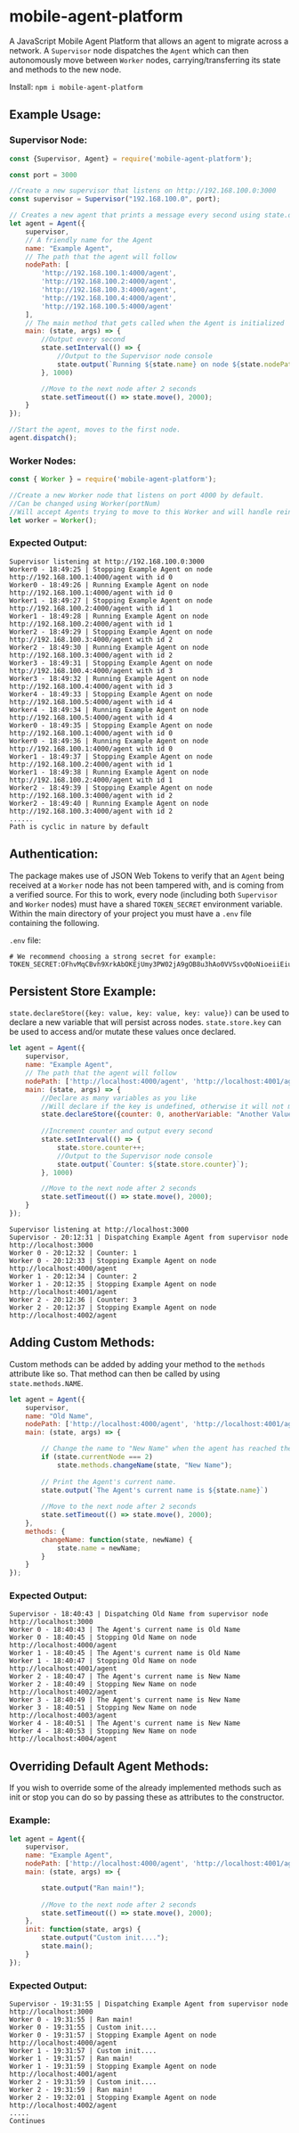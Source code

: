 # mobile-agent-platform

A JavaScript Mobile Agent Platform that allows an agent to migrate across a network. A `Supervisor` node dispatches the `Agent` which can then autonomously move between `Worker` nodes, carrying/transferring its state and methods to the new node.

Install:
`npm i mobile-agent-platform`

## Example Usage:
### Supervisor Node:

```javascript
const {Supervisor, Agent} = require('mobile-agent-platform');

const port = 3000

//Create a new supervisor that listens on http://192.168.100.0:3000
const supervisor = Supervisor("192.168.100.0", port);

// Creates a new agent that prints a message every second using state.output
let agent = Agent({
    supervisor,
    // A friendly name for the Agent
    name: "Example Agent",
    // The path that the agent will follow
    nodePath: [
        'http://192.168.100.1:4000/agent',
        'http://192.168.100.2:4000/agent',
        'http://192.168.100.3:4000/agent',
        'http://192.168.100.4:4000/agent',
        'http://192.168.100.5:4000/agent'
    ],
    // The main method that gets called when the Agent is initialized
    main: (state, args) => {
        //Output every second
        state.setInterval(() => {
            //Output to the Supervisor node console
            state.output(`Running ${state.name} on node ${state.nodePath[state.currentNode]} with id ${state.currentNode}`);
        }, 1000)

        //Move to the next node after 2 seconds
        state.setTimeout(() => state.move(), 2000);
    }
});

//Start the agent, moves to the first node.
agent.dispatch();
```

### Worker Nodes:

```javascript
const { Worker } = require('mobile-agent-platform');

//Create a new Worker node that listens on port 4000 by default.
//Can be changed using Worker(portNum)
//Will accept Agents trying to move to this Worker and will handle reinitializing the Agent.
let worker = Worker();
```

### Expected Output:

```
Supervisor listening at http://192.168.100.0:3000
Worker0 - 18:49:25 | Stopping Example Agent on node http://192.168.100.1:4000/agent with id 0
Worker0 - 18:49:26 | Running Example Agent on node http://192.168.100.1:4000/agent with id 0
Worker1 - 18:49:27 | Stopping Example Agent on node http://192.168.100.2:4000/agent with id 1
Worker1 - 18:49:28 | Running Example Agent on node http://192.168.100.2:4000/agent with id 1
Worker2 - 18:49:29 | Stopping Example Agent on node http://192.168.100.3:4000/agent with id 2
Worker2 - 18:49:30 | Running Example Agent on node http://192.168.100.3:4000/agent with id 2
Worker3 - 18:49:31 | Stopping Example Agent on node http://192.168.100.4:4000/agent with id 3
Worker3 - 18:49:32 | Running Example Agent on node http://192.168.100.4:4000/agent with id 3
Worker4 - 18:49:33 | Stopping Example Agent on node http://192.168.100.5:4000/agent with id 4
Worker4 - 18:49:34 | Running Example Agent on node http://192.168.100.5:4000/agent with id 4
Worker0 - 18:49:35 | Stopping Example Agent on node http://192.168.100.1:4000/agent with id 0
Worker0 - 18:49:36 | Running Example Agent on node http://192.168.100.1:4000/agent with id 0
Worker1 - 18:49:37 | Stopping Example Agent on node http://192.168.100.2:4000/agent with id 1
Worker1 - 18:49:38 | Running Example Agent on node http://192.168.100.2:4000/agent with id 1
Worker2 - 18:49:39 | Stopping Example Agent on node http://192.168.100.3:4000/agent with id 2
Worker2 - 18:49:40 | Running Example Agent on node http://192.168.100.3:4000/agent with id 2
......
Path is cyclic in nature by default
```

## Authentication:
The package makes use of JSON Web Tokens to verify that an `Agent` being received at a `Worker` node has not been tampered with, and is coming from a verified source.
For this to work, every node (including both `Supervisor` and `Worker` nodes) must have a shared `TOKEN_SECRET` environment variable.
Within the main directory of your project you must have a `.env` file containing the following.

`.env` file:
```
# We recommend choosing a strong secret for example:
TOKEN_SECRET:OFhvMqCBvh9XrkAbOKEjUmy3PW02jA9gOB8u3hAo0VVSsvQ0oNioeiiEiuJSyZWPRoI6ETa824p9HWr7W6T8XCL60jr9z2cSYH8YfJflaP15ea0YiKiHlSHmgD91L9Y0
```

## Persistent Store Example:

`state.declareStore({key: value, key: value, key: value})` can be used to declare a new variable that will persist across nodes.
`state.store.key` can be used to access and/or mutate these values once declared.

```javascript
let agent = Agent({
    supervisor,
    name: "Example Agent",
    // The path that the agent will follow
    nodePath: ['http://localhost:4000/agent', 'http://localhost:4001/agent', 'http://localhost:4002/agent', 'http://localhost:4003/agent', 'http://localhost:4004/agent'],
    main: (state, args) => {
        //Declare as many variables as you like
        //Will declare if the key is undefined, otherwise it will not mutate the value.
        state.declareStore({counter: 0, anotherVariable: "Another Value"});
        
        //Increment counter and output every second
        state.setInterval(() => {
            state.store.counter++;
            //Output to the Supervisor node console
            state.output(`Counter: ${state.store.counter}`);
        }, 1000)

        //Move to the next node after 2 seconds
        state.setTimeout(() => state.move(), 2000);
    }
});
```

```
Supervisor listening at http://localhost:3000
Supervisor - 20:12:31 | Dispatching Example Agent from supervisor node http://localhost:3000
Worker 0 - 20:12:32 | Counter: 1
Worker 0 - 20:12:33 | Stopping Example Agent on node http://localhost:4000/agent
Worker 1 - 20:12:34 | Counter: 2
Worker 1 - 20:12:35 | Stopping Example Agent on node http://localhost:4001/agent
Worker 2 - 20:12:36 | Counter: 3
Worker 2 - 20:12:37 | Stopping Example Agent on node http://localhost:4002/agent
```

## Adding Custom Methods:

Custom methods can be added by adding your method to the `methods` attribute like so.
That method can then be called by using `state.methods.NAME`.

```javascript
let agent = Agent({
    supervisor,
    name: "Old Name",
    nodePath: ['http://localhost:4000/agent', 'http://localhost:4001/agent', 'http://localhost:4002/agent', 'http://localhost:4003/agent', 'http://localhost:4004/agent'],
    main: (state, args) => {

        // Change the name to "New Name" when the agent has reached the 3rd node.
        if (state.currentNode === 2)
            state.methods.changeName(state, "New Name");
        
        // Print the Agent's current name.
        state.output(`The Agent's current name is ${state.name}`)
        
        //Move to the next node after 2 seconds
        state.setTimeout(() => state.move(), 2000);
    },
    methods: {
        changeName: function(state, newName) {
            state.name = newName;
        }
    }
});
```

### Expected Output:

```
Supervisor - 18:40:43 | Dispatching Old Name from supervisor node http://localhost:3000
Worker 0 - 18:40:43 | The Agent's current name is Old Name
Worker 0 - 18:40:45 | Stopping Old Name on node http://localhost:4000/agent
Worker 1 - 18:40:45 | The Agent's current name is Old Name
Worker 1 - 18:40:47 | Stopping Old Name on node http://localhost:4001/agent
Worker 2 - 18:40:47 | The Agent's current name is New Name
Worker 2 - 18:40:49 | Stopping New Name on node http://localhost:4002/agent
Worker 3 - 18:40:49 | The Agent's current name is New Name
Worker 3 - 18:40:51 | Stopping New Name on node http://localhost:4003/agent
Worker 4 - 18:40:51 | The Agent's current name is New Name
Worker 4 - 18:40:53 | Stopping New Name on node http://localhost:4004/agent
```

## Overriding Default Agent Methods:

If you wish to override some of the already implemented methods such as init or stop you can do so by passing these as attributes to the constructor.

### Example:
```javascript
let agent = Agent({
    supervisor,
    name: "Example Agent",
    nodePath: ['http://localhost:4000/agent', 'http://localhost:4001/agent', 'http://localhost:4002/agent', 'http://localhost:4003/agent', 'http://localhost:4004/agent'],
    main: (state, args) => {

        state.output("Ran main!");
        
        //Move to the next node after 2 seconds
        state.setTimeout(() => state.move(), 2000);
    },
    init: function(state, args) {
        state.output("Custom init....");
        state.main();
    }
});
```

### Expected Output:
```
Supervisor - 19:31:55 | Dispatching Example Agent from supervisor node http://localhost:3000
Worker 0 - 19:31:55 | Ran main!
Worker 0 - 19:31:55 | Custom init....
Worker 0 - 19:31:57 | Stopping Example Agent on node http://localhost:4000/agent
Worker 1 - 19:31:57 | Custom init....
Worker 1 - 19:31:57 | Ran main!
Worker 1 - 19:31:59 | Stopping Example Agent on node http://localhost:4001/agent
Worker 2 - 19:31:59 | Custom init....
Worker 2 - 19:31:59 | Ran main!
Worker 2 - 19:32:01 | Stopping Example Agent on node http://localhost:4002/agent
.....
Continues
```